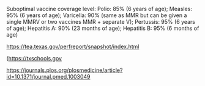 Suboptimal vaccine coverage level:
 Polio: 85% (6 years of age); Measles: 95% (6 years of age); Varicella: 90% (same as MMR but can be given a single MMRV or two vaccines MMR + separate V); Pertussis: 95% (6 years of age); Hepatitis A: 90% (23 months of age); Hepatitis B: 95% (6 months of age)

 https://tea.texas.gov/perfreport/snapshot/index.html

 (https://txschools.gov

 https://journals.plos.org/plosmedicine/article?id=10.1371/journal.pmed.1003049
